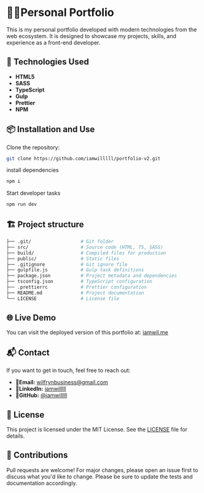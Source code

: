 # 🧑🏻Personal Portfolio

This is my personal portfolio developed with modern technologies from the web ecosystem. It is designed to showcase my projects, skills, and experience as a front-end developer.

## 🚀 Technologies Used

- **HTML5**
- **SASS**
- **TypeScript**
- **Gulp**
- **Prettier**
- **NPM**

## 📦 Installation and Use

Clone the repository:

```bash
git clone https://github.com/iamwilllll/portfolio-v2.git
```

install dependencies

```bash
npm i
```

Start developer tasks

```bash
npm run dev
```

## 🏗️ Project structure

```bash
├── .git/                  # Git folder
├── src/                   # Source code (HTML, TS, SASS)
├── build/                 # Compiled files for production
├── public/                # Static files
├── .gitignore             # Git ignore file
├── gulpfile.js            # Gulp task definitions
├── package.json           # Project metadata and dependencies
├── tsconfig.json          # TypeScript configuration
├── .prettierrc            # Prettier configuration
├── README.md              # Project documentation
└── LICENSE                # License file

```

## 🌐 Live Demo

You can visit the deployed version of this portfolio at: [iamwil.me](https://iamwil.me)

## 📬 Contact

If you want to get in touch, feel free to reach out:

- 📧**Email:** [wilfrynbusiness@gmail.com](mailto:wilfrynbusiness@gmail.com)
- 💼**LinkedIn:** [iamwilllll](https://www.linkedin.com/in/iamwilllll/?originalSubdomain=do)
- 🐙**GitHub:** [@iamwilllll](https://github.com/iamwilllll)

## 📄 License

This project is licensed under the MIT License. See the [LICENSE](./LICENSE) file for details.

## 🤝 Contributions

Pull requests are welcome! For major changes, please open an issue first to discuss what you'd like to change. Please be sure to update the tests and documentation accordingly.

